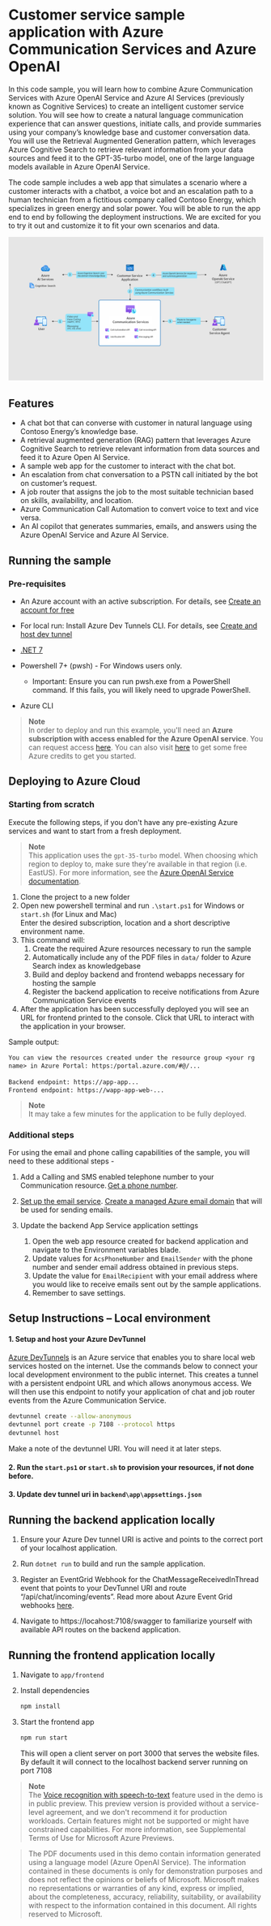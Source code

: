 # Customer service sample application with Azure Communication Services and Azure OpenAI

In this code sample, you will learn how to combine Azure Communication Services with Azure OpenAI Service and Azure AI Services (previously known as Cognitive Services) to create an intelligent customer service solution. You will see how to create a natural language communication experience that can answer questions, initiate calls, and provide summaries using your company’s knowledge base and customer conversation data. You will use the Retrieval Augmented Generation pattern, which leverages Azure Cognitive Search to retrieve relevant information from your data sources and feed it to the GPT-35-turbo model, one of the large language models available in Azure OpenAI Service.

The code sample includes a web app that simulates a scenario where a customer interacts with a chatbot, a voice bot and an escalation path to a human technician from a fictitious company called Contoso Energy, which specializes in green energy and solar power. You will be able to run the app end to end by following the deployment instructions. We are excited for you to try it out and customize it to fit your own scenarios and data.

![Architecture diagram](docs/architecture-diagram.png)

## Features
- A chat bot that can converse with customer in natural language using Contoso Energy’s knowledge base.
- A retrieval augmented generation (RAG) pattern that leverages Azure Cognitive Search to retrieve relevant information from data sources and feed it to Azure Open AI Service.
- A sample web app for the customer to interact with the chat bot.
- An escalation from chat conversation to a PSTN call initiated by the bot on customer’s request.
- A job router that assigns the job to the most suitable technician based on skills, availability, and location.
- Azure Communication Call Automation to convert voice to text and vice versa.
- An AI copilot that generates summaries, emails, and answers using the Azure OpenAI Service and Azure AI Service.

## Running the sample

### Pre-requisites
- An Azure account with an active subscription. For details, see [Create an account for free](https://aka.ms/Mech-Azureaccount)  

- For local run: Install Azure Dev Tunnels CLI. For details, see [Create and host dev tunnel](https://learn.microsoft.com/en-us/azure/developer/dev-tunnels/get-started?tabs=windows) 

- [.NET 7](https://dotnet.microsoft.com/download)
- Powershell 7+ (pwsh) - For Windows users only.
   * Important: Ensure you can run pwsh.exe from a PowerShell command. If this fails, you will likely need to upgrade PowerShell.
- Azure CLI


> **Note**<br> 
> In order to deploy and run this example, you'll need an **Azure subscription with access enabled for the Azure OpenAI service**. You can request access [here](https://aka.ms/Mech-OpenAI). You can also visit [here](https://aka.ms/Mech-CogsSearch1) to get some free Azure credits to get you started. 

## Deploying to Azure Cloud 

### Starting from scratch
Execute the following steps, if you don't have any pre-existing Azure services and want to start from a fresh deployment.

> **Note**<br>
> This application uses the `gpt-35-turbo` model. When choosing which region to deploy to, make sure they're available in that region (i.e. EastUS). For more information, see the [Azure OpenAI Service documentation](https://aka.ms/Mech-OpenAIdocs). 

1. Clone the project to a new folder
2. Open new powershell terminal and run `.\start.ps1` for Windows or `start.sh` (for Linux and Mac)
    <br />Enter the desired subscription, location and a short descriptive environment name.
3. This command will:
    1. Create the required Azure resources necessary to run the sample 
    2. Automatically include any of the PDF files in `data/` folder to Azure Search index as knowledgebase
    3. Build and deploy backend and frontend webapps necessary for hosting the sample
    4. Register the backend application to receive notifications from Azure Communication Service events
4. After the application has been successfully deployed you will see an URL for frontend printed to the console. Click that URL to interact with the application in your browser.

Sample output:
```
You can view the resources created under the resource group <your rg name> in Azure Portal: https:/portal.azure.com/#@/...

Backend endpoint: https://app-app... 
Frontend endpoint: https://wapp-app-web-...
```

> **Note**<br >
> It may take a few minutes for the application to be fully deployed.

### Additional steps
For using the email and phone calling capabilities of the sample, you will need to these additional steps - 

1. Add a Calling and SMS enabled telephone number to your Communication resource. [Get a phone number](https://aka.ms/Mech-getPhone).

2. [Set up the email service](https://aka.ms/Mech-EmailService). [Create a managed Azure email domain](https://aka.ms/Mech-emaildomain) that will be used for sending emails. 

3. Update the backend App Service application settings
    1. Open the web app resource created for backend application and navigate to the Environment variables blade.
    2. Update values for `AcsPhoneNumber` and `EmailSender` with the phone number and sender email address obtained in previous steps.
    3. Update the value for `EmailRecipient` with your email address where you would like to receive emails sent out by the sample applications.
    4. Remember to save settings.

  
## Setup Instructions – Local environment  

#### 1. Setup and host your Azure DevTunnel
[Azure DevTunnels](https://learn.microsoft.com/en-us/azure/developer/dev-tunnels/overview) is an Azure service that enables you to share local web services hosted on the internet. Use the commands below to connect your local development environment to the public internet. This creates a tunnel with a persistent endpoint URL and which allows anonymous access. We will then use this endpoint to notify your application of chat and job router events from the Azure Communication Service.
```bash
devtunnel create --allow-anonymous
devtunnel port create -p 7108 --protocol https
devtunnel host
```
Make a note of the devtunnel URI. You will need it at later steps.

#### 2. Run the `start.ps1` or `start.sh` to provision your resources, if not done before.

#### 3. Update dev tunnel uri in `backend\app\appsettings.json` 

##  Running the backend application locally
1. Ensure your Azure Dev tunnel URI is active and points to the correct port of your localhost application.

2. Run `dotnet run` to build and run the sample application.

3. Register an EventGrid Webhook for the ChatMessageReceivedInThread event that points to your DevTunnel URI and route “/api/chat/incoming/events”. Read more about Azure Event Grid webhooks [here](https://learn.microsoft.com/en-us/azure/event-grid/event-schema-communication-services).

4. Navigate to https://locahost:7108/swagger to familiarize yourself with available API routes on the backend application.

## Running the frontend application locally
1. Navigate to `app/frontend`
2. Install dependencies

    ```bash
    npm install
    ```
3. Start the frontend app

    ```bash
    npm run start
    ```
    This will open a client server on port 3000 that serves the website files. By default it will connect to the localhost backend server running on port 7108

> **Note**<br >
>The [Voice recognition with speech-to-text](https://aka.ms/Mech-SpeechToText) feature used in the demo is in public preview. This preview version is provided without a service-level agreement, and we don't recommend it for production workloads. Certain features might not be supported or might have constrained capabilities. For more information, see Supplemental Terms of Use for Microsoft Azure Previews.

>The PDF documents used in this demo contain information generated using a language model (Azure OpenAI Service). The information contained in these documents is only for demonstration purposes and does not reflect the opinions or beliefs of Microsoft. Microsoft makes no representations or warranties of any kind, express or implied, about the completeness, accuracy, reliability, suitability, or availability with respect to the information contained in this document. All rights reserved to Microsoft.
